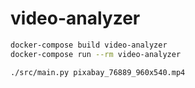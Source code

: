 # video-analyzer

```sh
docker-compose build video-analyzer
docker-compose run --rm video-analyzer
```

```sh
./src/main.py pixabay_76889_960x540.mp4
```
